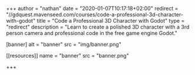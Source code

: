 +++
author = "nathan"
date = "2020-01-07T10:17:18+02:00"
redirect = "//gdquest.mavenseed.com/courses/code-a-professional-3d-character-with-godot"
title = "Code a Professional 3D Character with Godot"
type = "redirect"
description = "Learn to create a polished 3D character with a 3rd person camera and professional code in the free game engine Godot."

[banner]
  alt = "banner"
  src = "img/banner.png"

[[resources]]
  name = "banner"
  src = "banner.png"

+++
